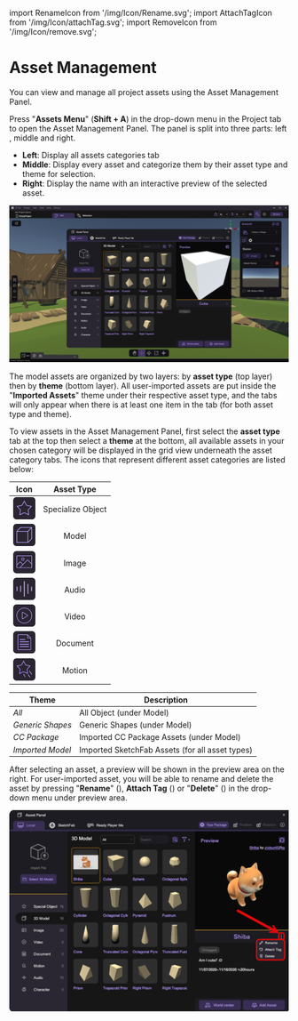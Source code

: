 import RenameIcon from '/img/Icon/Rename.svg';
import AttachTagIcon from '/img/Icon/attachTag.svg';
import RemoveIcon from '/img/Icon/remove.svg';

# Asset Management
You can view and manage all project assets using the Asset Management Panel.

Press "**Assets Menu**" (**Shift + A**) in the drop-down menu in the Project tab to open the Asset Management Panel. The panel is split into three parts: left , middle and right.

-   **Left**: Display all assets categories tab
-   **Middle**: Display every asset and categorize them by their asset type and theme for selection.
-   **Right**: Display the name with an interactive preview of the selected asset.

![](/img/AssetManagement/AssetManagement.png)

The model assets are organized by two layers: by **asset type** (top layer) then by **theme** (bottom layer). All user-imported assets are put inside the "**Imported Assets**" theme under their respective asset type, and the tabs will only appear when there is at least one item in the tab (for both asset type and theme).

To view assets in the Asset Management Panel, first select the **asset type** tab at the top then select a **theme** at the bottom, all available assets in your chosen category will be displayed in the grid view underneath the asset category tabs. The icons that represent different asset categories are listed below:

| Icon                                                                 |  Asset Type         |
|----------------------------------------------------------------------|:-------------------:|
| ![](/img/AssetManagement/Icon/SpecializeObject.png)  | Specialize Object   |
| ![](/img/AssetManagement/Icon/Model.png)             | Model               |
| ![](/img/AssetManagement/Icon/Image.png)             | Image               |
| ![](/img/AssetManagement/Icon/Audio.png)             | Audio               |
| ![](/img/AssetManagement/Icon/Video.png)             | Video               |
| ![](/img/AssetManagement/Icon/Document.png)          | Document            |
| ![](/img/AssetManagement/Icon/Motion.png)            | Motion              |

| Theme                            | Description                       |
|----------------------------------|-----------------------------------|
| *All*  | All Object (under Model)                |
| *Generic Shapes*  | Generic Shapes (under Model)                   |
| *CC Package*  | Imported CC Package Assets (under Model)  |
| *Imported Model*   | Imported SketchFab Assets (for all asset types)                  |

After selecting an asset, a preview will be shown in the preview area on the right. For user-imported asset, you will be able to rename and delete the asset by pressing "**Rename**" (<RenameIcon className="XRCCIcon"/>), **Attach Tag** (<AttachTagIcon className="XRCCIcon"/>) or "**Delete**" (<RemoveIcon className="XRCCIcon"/>) in the drop-down menu under preview area.

![](/img/AssetManagement/ModifyAsset.png) 